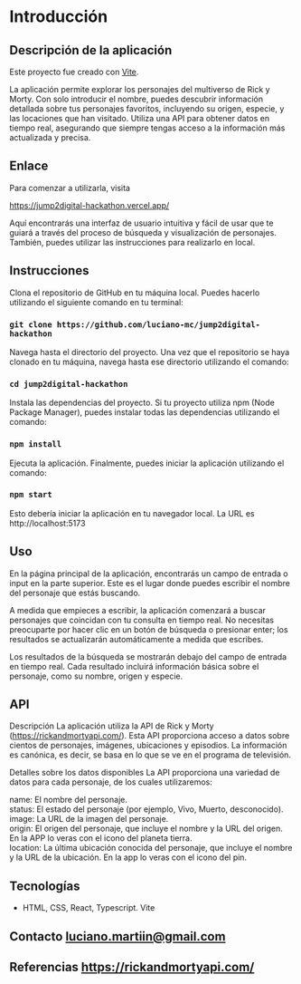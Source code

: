 # Introducción
## Descripción de la aplicación
Este proyecto fue creado con [Vite](https://vitejs.dev/).

La aplicación permite explorar los personajes del multiverso de Rick y Morty. Con solo introducir el nombre, puedes descubrir información detallada sobre tus personajes favoritos, incluyendo su origen, especie, y las locaciones que han visitado. Utiliza una API para obtener datos en tiempo real, asegurando que siempre tengas acceso a la información más actualizada y precisa.

## Enlace
Para comenzar a utilizarla, visita 

https://jump2digital-hackathon.vercel.app/

Aquí encontrarás una interfaz de usuario intuitiva y fácil de usar que te guiará a través del proceso de búsqueda y visualización de personajes.
También, puedes utilizar las instrucciones para realizarlo en local.

## Instrucciones
Clona el repositorio de GitHub en tu máquina local. Puedes hacerlo utilizando el siguiente comando en tu terminal:
### `git clone https://github.com/luciano-mc/jump2digital-hackathon`

Navega hasta el directorio del proyecto. Una vez que el repositorio se haya clonado en tu máquina, navega hasta ese directorio utilizando el comando:
### `cd jump2digital-hackathon`

Instala las dependencias del proyecto. Si tu proyecto utiliza npm (Node Package Manager), puedes instalar todas las dependencias utilizando el comando:
### `npm install`

Ejecuta la aplicación. Finalmente, puedes iniciar la aplicación utilizando el comando:
### `npm start`

Esto debería iniciar la aplicación en tu navegador local. 
La URL es http://localhost:5173

## Uso
En la página principal de la aplicación, encontrarás un campo de entrada o input en la parte superior. Este es el lugar donde puedes escribir el nombre del personaje que estás buscando.

A medida que empieces a escribir, la aplicación comenzará a buscar personajes que coincidan con tu consulta en tiempo real. No necesitas preocuparte por hacer clic en un botón de búsqueda o presionar enter; los resultados se actualizarán automáticamente a medida que escribes.

Los resultados de la búsqueda se mostrarán debajo del campo de entrada en tiempo real. Cada resultado incluirá información básica sobre el personaje, como su nombre, origen y especie.

## API
Descripción
La aplicación utiliza la API de Rick y Morty (https://rickandmortyapi.com/). 
Esta API proporciona acceso a datos sobre cientos de personajes, imágenes, ubicaciones y episodios. La información es canónica, es decir, se basa en lo que se ve en el programa de televisión.

Detalles sobre los datos disponibles
La API proporciona una variedad de datos para cada personaje, de los cuales utilizaremos:

name: El nombre del personaje.  
status: El estado del personaje (por ejemplo, Vivo, Muerto, desconocido).  
image: La URL de la imagen del personaje.  
origin: El origen del personaje, que incluye el nombre y la URL del origen. En la APP lo veras con el icono del planeta tierra.  
location: La última ubicación conocida del personaje, que incluye el nombre y la URL de la ubicación. En la app lo veras con el icono del pin.  

## Tecnologías
- HTML, CSS, React, Typescript. Vite

## Contacto luciano.martiin@gmail.com

## Referencias https://rickandmortyapi.com/
